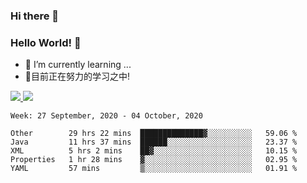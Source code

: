 ### Hi there 👋
### Hello World! 🙌

- 🌱 I’m currently learning ...
- 📖目前正在努力的学习之中!

<a href="https://github.com/anuraghazra/github-readme-stats">
  <img src="https://github-readme-stats.vercel.app/api?username=keyboardWithDream&show_icons=true&repo=github-readme-stats" />
</a>
<a href="https://github.com/anuraghazra/convoychat">
  <img src="https://github-readme-stats.vercel.app/api/top-langs/?username=keyboardWithDream&layout=compact&repo=convoychat" />
</a>



<!--START_SECTION:waka-->
```text
Week: 27 September, 2020 - 04 October, 2020

Other        29 hrs 22 mins  ██████████████▓░░░░░░░░░░   59.06 % 
Java         11 hrs 37 mins  ██████░░░░░░░░░░░░░░░░░░░   23.37 % 
XML          5 hrs 2 mins    ██▓░░░░░░░░░░░░░░░░░░░░░░   10.15 % 
Properties   1 hr 28 mins    ▓░░░░░░░░░░░░░░░░░░░░░░░░   02.95 % 
YAML         57 mins         ▒░░░░░░░░░░░░░░░░░░░░░░░░   01.91 % 
```
<!--END_SECTION:waka-->
